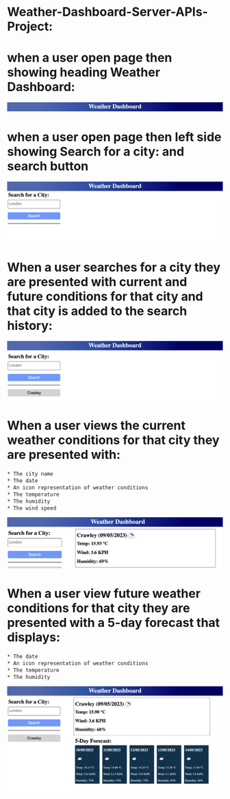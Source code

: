 # Weather-Dashboard-Server-APIs-Project:

# when a user open page then showing heading Weather Dashboard:
![alt](./images/img-1.png)

# when a user open page then left side showing Search for a city: and search button
![alt](./images/img-2.png)

# When a user searches for a city they are presented with current and future conditions for that city and that city is added to the search history:
![alt](./images/img-3.png)

#  When a user views the current weather conditions for that city they are presented with:
    * The city name
    * The date
    * An icon representation of weather conditions
    * The temperature
    * The humidity
    * The wind speed
 ![alt](./images/img-4.png) 

# When a user view future weather conditions for that city they are presented with a 5-day forecast that displays:
    * The date
    * An icon representation of weather conditions
    * The temperature
    * The humidity
 ![alt](./images/img-5.png)   